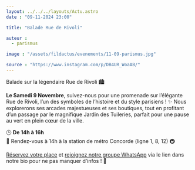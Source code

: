 ```yaml
---
layout: ../../../layouts/Actu.astro
date : "09-11-2024 23:00"

title: "Balade Rue de Rivoli"

auteur :
  - parismus

image : "/assets/fildactus/evenements/11-09-parismus.jpg"

source : "https://www.instagram.com/p/DB4UR_WoaAB/"
---
```


Balade sur la légendaire Rue de Rivoli 🏙️

__Le Samedi 9 Novembre__, suivez-nous pour une promenade sur l’élégante Rue de Rivoli, l’un des symboles de l’histoire et du style parisiens ! ✨
Nous explorerons ses arcades majestueuses et ses boutiques, tout en profitant d’un passage par le magnifique Jardin des Tuileries, parfait pour une pause au vert en plein cœur de la ville.

🕒 __De 14h à 16h__  
📍 Rendez-vous à 14h à la station de métro Concorde (ligne 1, 8, 12) 🚇

[Réservez votre place](https://www.billetweb.fr/balade-rue-de-rivoli) et [rejoignez notre groupe WhatsApp](https://chat.whatsapp.com/CtTRc2VaLvA05VnVhNpPHG) via le lien dans notre bio pour ne pas manquer d’infos ! 🔗